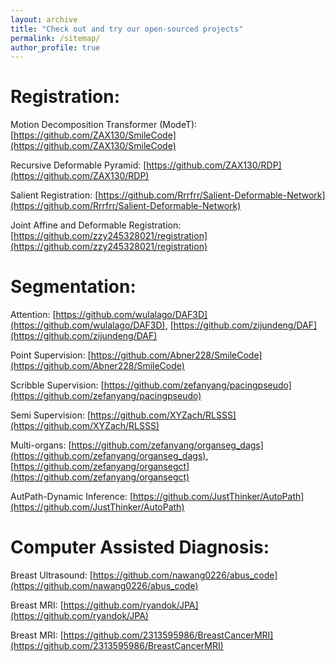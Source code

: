 ```yaml
---
layout: archive
title: "Check out and try our open-sourced projects"
permalink: /sitemap/
author_profile: true
---
```



Registration:
======
Motion Decomposition Transformer (ModeT): [https://github.com/ZAX130/SmileCode](https://github.com/ZAX130/SmileCode)

Recursive Deformable Pyramid: [https://github.com/ZAX130/RDP](https://github.com/ZAX130/RDP)

Salient Registration: [https://github.com/Rrrfrr/Salient-Deformable-Network](https://github.com/Rrrfrr/Salient-Deformable-Network)

Joint Affine and Deformable Registration: [https://github.com/zzy245328021/registration](https://github.com/zzy245328021/registration)


Segmentation:
======
Attention: [https://github.com/wulalago/DAF3D](https://github.com/wulalago/DAF3D), [https://github.com/zijundeng/DAF](https://github.com/zijundeng/DAF)

Point Supervision: [https://github.com/Abner228/SmileCode](https://github.com/Abner228/SmileCode)

Scribble Supervision: [https://github.com/zefanyang/pacingpseudo](https://github.com/zefanyang/pacingpseudo)

Semi Supervision: [https://github.com/XYZach/RLSSS](https://github.com/XYZach/RLSSS)

Multi-organs: [https://github.com/zefanyang/organseg_dags](https://github.com/zefanyang/organseg_dags), [https://github.com/zefanyang/organsegct](https://github.com/zefanyang/organsegct)

AutPath-Dynamic Inference: [https://github.com/JustThinker/AutoPath](https://github.com/JustThinker/AutoPath)


Computer Assisted Diagnosis:
======
Breast Ultrasound: [https://github.com/nawang0226/abus_code](https://github.com/nawang0226/abus_code)

Breast MRI: [https://github.com/ryandok/JPA](https://github.com/ryandok/JPA)

Breast MRI: [https://github.com/2313595986/BreastCancerMRI](https://github.com/2313595986/BreastCancerMRI)
